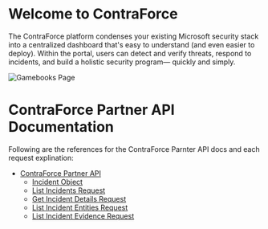 # Welcome to ContraForce
The ContraForce platform condenses your existing Microsoft security stack into a centralized dashboard that's easy to understand (and even easier to deploy). Within the portal, users can detect and verify threats, respond to incidents, and build a holistic security program— quickly and simply.

![Gamebooks Page](https://uploads-ssl.webflow.com/6290f98c568302d7a3f2442c/630fdddd7f07352ccfcd7635_Frame%2060977-p-1080.png)

# ContraForce Partner API Documentation 
Following are the references for the ContraForce Parnter API docs and each request explination: 
- [ContraForce Partner API](https://github.com/ContraForce/contraforce-api/tree/main/Docs)
  - [Incident Object](https://github.com/ContraForce/contraforce-api/blob/main/Docs/incident-object.md)
  - [List Incidents Request](https://github.com/ContraForce/contraforce-api/blob/main/Docs/list-incidents.md)
  - [Get Incident Details Request](https://github.com/ContraForce/contraforce-api/blob/main/Docs/get-incident-details.md)
  - [List Incident Entities Request](https://github.com/ContraForce/contraforce-api/blob/main/Docs/list-incident-entities.md)
  - [List Incident Evidence Request](https://github.com/ContraForce/contraforce-api/blob/main/Docs/list-incident-evidence.md)
